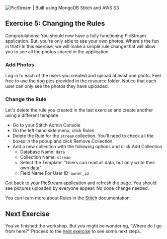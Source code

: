 ![PicStream | Built using MongoDB Stitch and AWS S3](../picstream_logo.png)

## Exercise 5: Changing the Rules

Congratulations! You should now have a fully functioning PicStream application. But, you're only able to see your own photos. Where's the fun in that? In this exercise, we will make a simple rule change that will allow you to see all the photos shared in the application.

### Add Photos

Log in to each of the users you created and upload at least one photo. Feel free to use the dog pics provided in the resource folder. Notice that each user can only see the photos they have uploaded.

### Change the Rule

Let's delete the rule you created in the last exercise and create another using a different template.

- Go to your Stitch Admin Console
- On the left-hand side menu, click Rules
- Delete the Rule for the `stream` collection. You'll need to check all the boxes in the popup and click Remove Collection.
- Add a new collection with the following options and click Add Collection
  - Database Name: `data`
  - Collection Name: `stream`
  - Select the Template: "Users can read all data, but only write their own data"
  - Field Name For User ID: `owner_id`

Got back to your PicStream application and refresh the page. You should see pictures uploaded by everyone appear. No code change needed.

You can learn more about Rules in the [Stitch](https://docs.mongodb.com/stitch/mongodb/#rules) documentation.

## Next Exercise

You've finished the workshop. But you might be wondering, "Where do I go from here?" Proceed to the [next exercise](./exercise_06.md) to see some next steps.
